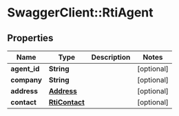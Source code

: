 # SwaggerClient::RtiAgent

## Properties
Name | Type | Description | Notes
------------ | ------------- | ------------- | -------------
**agent_id** | **String** |  | [optional] 
**company** | **String** |  | [optional] 
**address** | [**Address**](Address.md) |  | [optional] 
**contact** | [**RtiContact**](RtiContact.md) |  | [optional] 

